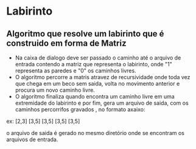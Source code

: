 # Labirinto
## Algoritmo que resolve um labirinto que é construido em forma de Matriz

- Na caixa de dialogo deve ser passado o caminho até o arquivo de entrada contendo a matriz que representa o labirinto, onde "1" representa as paredes e "0" os caminhos livres.
- O algoritmo percorre a matris atravez de recursividade onde toda vez que chega em um beco sem saida, volta no movimento anterior e procura um novo caminho livre.
- O algoritmo finaliza quando encontra um caminho livre em uma extremidade do labirinto e por fim, gera um arquivo de saida, com os caminhos percorrifos gravados , no formato axaixo:
 
 ex:
  [2,3]
  [3,5]
  [3,5]
  [3,5]
  [3,5]
  
  o arquivo de saida é gerado no mesmo diretório onde se encontram os arquivos de entrada.
